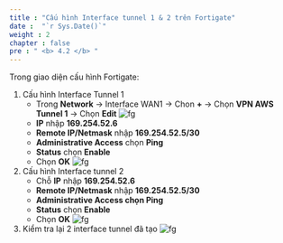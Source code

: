 ```yaml
---
title : "Cấu hình Interface tunnel 1 & 2 trên Fortigate"
date :  "`r Sys.Date()`" 
weight : 2
chapter : false
pre : " <b> 4.2 </b> "
---
```


Trong giao diện cấu hình Fortigate:
1. Cấu hình Interface Tunnel 1
   + Trong **Network** -> Interface  WAN1 -> Chon **+** -> Chọn **VPN AWS Tunnel 1** -> Chọn **Edit**
![fg](/images/4.vpnsitetositefortigate/FG-VPN-Interface1.png)
   + **IP** nhập  **169.254.52.6**
   + **Remote IP/Netmask** nhập **169.254.52.5/30**
   + **Administrative Access** chọn **Ping**
   + **Status** chọn **Enable**
   + Chọn **OK**
![fg](/images/4.vpnsitetositefortigate/FG-VPN-Interface2.png)
2. Cấu hình Interface tunnel 2
   + Chỗ **IP** nhập  **169.254.52.6**
   + **Remote IP/Netmask** nhập **169.254.52.5/30**
   + **Administrative Access chọn Ping**
   + **Status** chọn **Enable**
   + Chọn **OK**
![fg](/images/4.vpnsitetositefortigate/FG-VPN-Interface3.png)
3. Kiểm tra lại 2 interface tunnel đã tạo
![fg](/images/4.vpnsitetositefortigate/FG-VPN-Interface4.png)